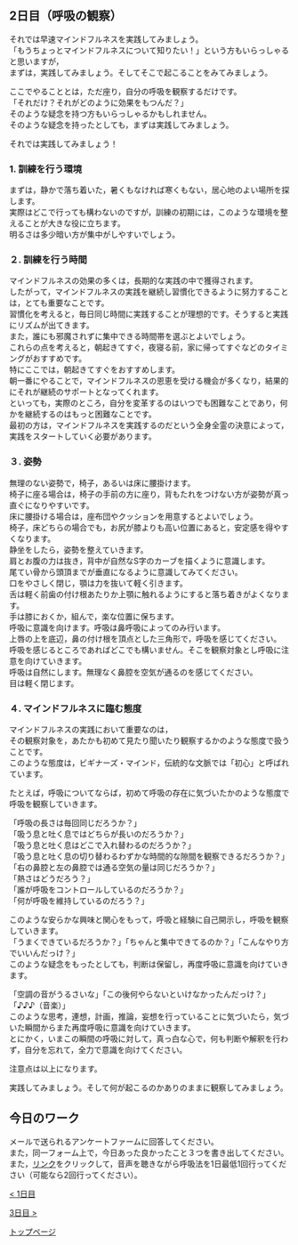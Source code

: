 ## 2日目（呼吸の観察）


それでは早速マインドフルネスを実践してみましょう。  
「もうちょっとマインドフルネスについて知りたい！」という方もいらっしゃると思いますが，  
まずは，実践してみましょう。そしてそこで起こることをみてみましょう。  


ここでやることとは，ただ座り，自分の呼吸を観察するだけです。  
「それだけ？それがどのように効果をもつんだ？」  
そのような疑念を持つ方もいらっしゃるかもしれません。  
そのような疑念を持ったとしても，まずは実践してみましょう。  


それでは実践してみましょう！


### 1. 訓練を行う環境  
まずは，静かで落ち着いた，暑くもなければ寒くもない，居心地のよい場所を探します。  
実際はどこで行っても構わないのですが，訓練の初期には，このような環境を整えることが大きな役に立ちます。  
明るさは多少暗い方が集中がしやすいでしょう。  


### ２. 訓練を行う時間  
マインドフルネスの効果の多くは，長期的な実践の中で獲得されます。  
したがって，マインドフルネスの実践を継続し習慣化できるように努力することは，とても重要なことです。  
習慣化を考えると，毎日同じ時間に実践することが理想的です。そうすると実践にリズムが出てきます。  
また，誰にも邪魔されずに集中できる時間帯を選ぶとよいでしょう。  
これらの点を考えると，朝起きてすぐ，夜寝る前，家に帰ってすぐなどのタイミングがおすすめです。  
特にここでは，朝起きてすぐをおすすめします。  
朝一番にやることで，マインドフルネスの恩恵を受ける機会が多くなり，結果的にそれが継続のサポートとなってくれます。  
といっても，実際のところ，自分を変革するのはいつでも困難なことであり，何かを継続するのはもっと困難なことです。  
最初の方は，マインドフルネスを実践するのだという全身全霊の決意によって，実践をスタートしていく必要があります。  


### ３. 姿勢  
無理のない姿勢で，椅子，あるいは床に腰掛けます。  
椅子に座る場合は，椅子の手前の方に座り，背もたれをつけない方が姿勢が真っ直ぐになりやすいです。  
床に腰掛ける場合は，座布団やクッションを用意するとよいでしょう。  
椅子，床どちらの場合でも，お尻が膝よりも高い位置にあると，安定感を得やすくなります。  
静坐をしたら，姿勢を整えていきます。  
肩とお腹の力は抜き，背中が自然なS字のカーブを描くように意識します。  
尾てい骨から頭頂までが垂直になるように意識してみてください。  
口をやさしく閉じ，顎は力を抜いて軽く引きます。  
舌は軽く前歯の付け根あたりか上顎に触れるようにすると落ち着きがよくなります。  
手は膝におくか，組んで，楽な位置に保ちます。  
呼吸に意識を向けます。呼吸は鼻呼吸によってのみ行います。  
上唇の上を底辺，鼻の付け根を頂点とした三角形で，呼吸を感じてください。  
呼吸を感じるところであればどこでも構いません。そこを観察対象とし呼吸に注意を向けていきます。  
呼吸は自然にします。無理なく鼻腔を空気が通るのを感じてください。  
目は軽く閉じます。


### ４. マインドフルネスに臨む態度  
マインドフルネスの実践において重要なのは，  
その観察対象を，あたかも初めて見たり聞いたり観察するかのような態度で扱うことです。  
このような態度は，ビギナーズ・マインド，伝統的な文脈では「初心」と呼ばれています。  

たとえば，呼吸についてならば，初めて呼吸の存在に気づいたかのような態度で呼吸を観察していきます。  

「呼吸の長さは毎回同じだろうか？」  
「吸う息と吐く息ではどちらが長いのだろうか？」  
「吸う息と吐く息はどこで入れ替わるのだろうか？」  
「吸う息と吐く息の切り替わるわずかな時間的な隙間を観察できるだろうか？」  
「右の鼻腔と左の鼻腔では通る空気の量は同じだろうか？」  
「熱さはどうだろう？」  
「誰が呼吸をコントロールしているのだろうか？」  
「何が呼吸を維持しているのだろう？」  

このような安らかな興味と関心をもって，呼吸と経験に自己開示し，呼吸を観察していきます。  
「うまくできているだろうか？」「ちゃんと集中できてるのか？」「こんなやり方でいいんだっけ？」  
このような疑念をもったとしても，判断は保留し，再度呼吸に意識を向けていきます。  

「空調の音がうるさいな」「この後何やらないといけなかったんだっけ？」「♪♪♪（音楽）」  
このような思考，連想，計画，推論，妄想を行っていることに気づいたら，気づいた瞬間からまた再度呼吸に意識を向けていきます。  
とにかく，いまこの瞬間の呼吸に対して，真っ白な心で，何も判断や解釈を行わず，自分を忘れて，全力で意識を向けてください。  

注意点は以上になります。  

実践してみましょう。そして何が起こるのかありのままに観察してみましょう。  


## 今日のワーク
メールで送られるアンケートファームに回答してください。  
また，同一フォーム上で，今日あった良かったこと３つを書き出してください。  
また，[リンク](https://drive.google.com/file/d/1Erxb7RnzMn71tc2M_okS41OYfvqesrNG/view?usp=sharing)をクリックして，音声を聴きながら呼吸法を1日最低1回行ってください（可能なら2回行ってください）。  

[< 1日目](https://hogishima.github.io/mfcbt/program/day1)

[3日目 >](https://hogishima.github.io/mfcbt/program/day3)

[トップページ](https://hogishima.github.io/mfcbt/)
